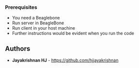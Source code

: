 ### Prerequisites

* You need a Beaglebone
* Run server in BeagleBone
* Run client in your host machine
* Further instructions would be evident when you run the code

## Authors

* **Jayakrishnan HJ** - https://github.com/hjjayakrishnan

